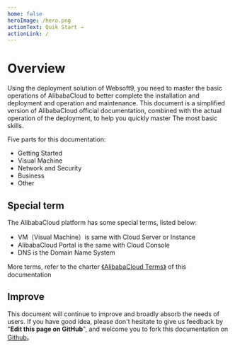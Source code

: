 ```yaml
---
home: false
heroImage: /hero.png
actionText: Quik Start →
actionLink: /
---
```


# Overview

Using the deployment solution of Websoft9, you need to master the basic operations of AlibabaCloud to better complete the installation and deployment and operation and maintenance. This document is a simplified version of AlibabaCloud official documentation, combined with the actual operation of the deployment, to help you quickly master The most basic skills.

Five parts for this documentation:

* Getting Started
* Visual Machine
* Network and Security
* Business
* Other

## Special term

The AlibabaCloud platform has some special terms, listed below:

* VM（Visual Machine）is same with Cloud Server or Instance
* AlibabaCloud Portal is the same with Cloud Console
* DNS is the Domain Name System

More terms, refer to the charter [《AlibabaCloud Terms》](/else-glossary.md) of this documentation

## Improve

This document will continue to improve and broadly absorb the needs of users.
If you have good idea, please don't hesitate to give us feedback by "**Edit this page on GitHub**", and welcome you to fork this documentation on [Github](https://github.com/websoft9/alibabacloud-platform)。
